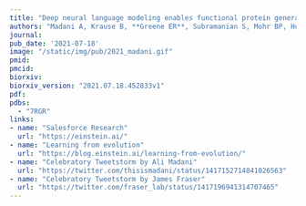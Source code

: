 ```yaml
---
title: "Deep neural language modeling enables functional protein generation across families"
authors: "Madani A, Krause B, **Greene ER**, Subramanian S, Mohr BP, Holton JM, **Olmos Jr. JL**, Xiong C, Sun ZZ, Socher R, **Fraser JS**, Naik N."
journal:
pub_date: '2021-07-18'
image: "/static/img/pub/2021_madani.gif"
pmid:
pmcid:
biorxiv:
biorxiv_version: "2021.07.18.452833v1"
pdf:
pdbs:
  - "7RGR"
links:
- name: "Salesforce Research"
  url: "https://einstein.ai/"
- name: "Learning from evolution"
  url: "https://blog.einstein.ai/learning-from-evolution/"
- name: "Celebratory Tweetstorm by Ali Madani"
  url: "https://twitter.com/thisismadani/status/1417152714841026563"
- name: "Celebratory Tweetstorm by James Fraser"
  url: "https://twitter.com/fraser_lab/status/1417196941314707465"
---
```

